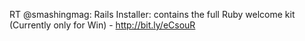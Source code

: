 <!--
id: 2939767536
link: http://kevinisom.info/post/2939767536/rt-smashingmag-rails-installer-contains-the
slug: rt-smashingmag-rails-installer-contains-the
date: Thu Jan 27 2011 00:38:36 GMT+1300 (NZDT)
raw: {"blog_name":"kevinisom","id":2939767536,"post_url":"http://kevinisom.info/post/2939767536/rt-smashingmag-rails-installer-contains-the","slug":"rt-smashingmag-rails-installer-contains-the","type":"text","date":"2011-01-26 11:38:36 GMT","timestamp":1296041916,"state":"published","format":"html","reblog_key":"YPU4dD13","tags":[],"short_url":"http://tmblr.co/Zw68Yy2lEKhm","highlighted":[],"feed_item":"http://twitter.com/kev_nz/statuses/30185992715501569","from_feed_id":"650289","note_count":0,"title":null,"body":"<p>RT @smashingmag: Rails Installer: contains the full Ruby welcome kit (Currently only for Win) - <a href=\"http://bit.ly/eCsouR\" target=\"_blank\">http://bit.ly/eCsouR</a></p>"}
publish: 2011-01-027
tags: 
title: null
-->


RT @smashingmag: Rails Installer: contains the full Ruby welcome kit
(Currently only for Win) - <http://bit.ly/eCsouR>


